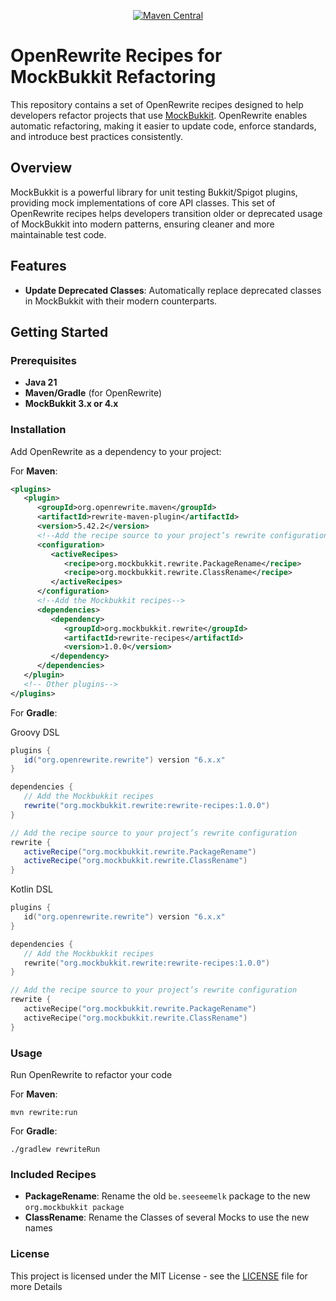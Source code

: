 <p align="center">
   <a href="https://central.sonatype.com/artifact/org.mockbukkit.rewrite/openrewrite-recipes">
      <img alt="Maven Central" src="https://img.shields.io/maven-central/v/org.mockbukkit.rewrite/openrewrite-recipes?color=1bcc94&logo=apache-maven" />
   </a>
</p>

# OpenRewrite Recipes for MockBukkit Refactoring

This repository contains a set of OpenRewrite recipes designed to help developers refactor projects that use [MockBukkit](https://github.com/Mockbukkit/MockBukkit). OpenRewrite enables automatic refactoring, making it easier to update code, enforce standards, and introduce best practices consistently.

## Overview

MockBukkit is a powerful library for unit testing Bukkit/Spigot plugins, providing mock implementations of core API classes. This set of OpenRewrite recipes helps developers transition older or deprecated usage of MockBukkit into modern patterns, ensuring cleaner and more maintainable test code.

## Features

- **Update Deprecated Classes**: Automatically replace deprecated classes in MockBukkit with their modern counterparts.

## Getting Started

### Prerequisites

- **Java 21**
- **Maven/Gradle** (for OpenRewrite)
- **MockBukkit 3.x or 4.x**

### Installation

Add OpenRewrite as a dependency to your project:

For **Maven**:

```xml
<plugins>
   <plugin>
      <groupId>org.openrewrite.maven</groupId>
      <artifactId>rewrite-maven-plugin</artifactId>
      <version>5.42.2</version>
      <!--Add the recipe source to your project’s rewrite configuration-->
      <configuration>
         <activeRecipes>
            <recipe>org.mockbukkit.rewrite.PackageRename</recipe>
            <recipe>org.mockbukkit.rewrite.ClassRename</recipe>
         </activeRecipes>
      </configuration>
      <!--Add the Mockbukkit recipes-->
      <dependencies>
         <dependency>
            <groupId>org.mockbukkit.rewrite</groupId>
            <artifactId>rewrite-recipes</artifactId>
            <version>1.0.0</version>
         </dependency>
      </dependencies>
   </plugin>
   <!-- Other plugins-->
</plugins>
```

For **Gradle**:

Groovy DSL
```groovy
plugins {
   id("org.openrewrite.rewrite") version "6.x.x"
}

dependencies {
   // Add the Mockbukkit recipes
   rewrite("org.mockbukkit.rewrite:rewrite-recipes:1.0.0")
}

// Add the recipe source to your project’s rewrite configuration
rewrite {
   activeRecipe("org.mockbukkit.rewrite.PackageRename")
   activeRecipe("org.mockbukkit.rewrite.ClassRename")
}
```

Kotlin DSL
```kotlin
plugins {
   id("org.openrewrite.rewrite") version "6.x.x"
}

dependencies {
   // Add the Mockbukkit recipes
   rewrite("org.mockbukkit.rewrite:rewrite-recipes:1.0.0")
}

// Add the recipe source to your project’s rewrite configuration
rewrite {
   activeRecipe("org.mockbukkit.rewrite.PackageRename")
   activeRecipe("org.mockbukkit.rewrite.ClassRename")
}
```

### Usage
Run OpenRewrite to refactor your code
   
   For **Maven**:
   ```shell
   mvn rewrite:run
   ```
   For **Gradle**:
   ```shell
   ./gradlew rewriteRun
   ```
   
### Included Recipes

- **PackageRename**: Rename the old `be.seeseemelk` package 
  to the new `org.mockbukkit package`
- **ClassRename**: Rename the Classes of several Mocks to use the new names

### License

This project is licensed under the MIT License - see the [LICENSE](LICENSE) file for more Details
